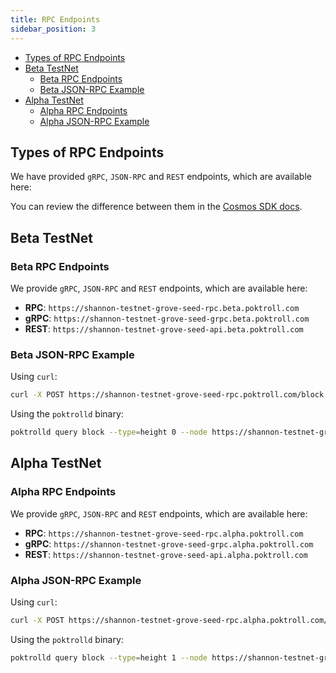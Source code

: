 ```yaml
---
title: RPC Endpoints
sidebar_position: 3
---
```


- [Types of RPC Endpoints](#types-of-rpc-endpoints)
- [Beta TestNet](#beta-testnet)
  - [Beta RPC Endpoints](#beta-rpc-endpoints)
  - [Beta JSON-RPC Example](#beta-json-rpc-example)
- [Alpha TestNet](#alpha-testnet)
  - [Alpha RPC Endpoints](#alpha-rpc-endpoints)
  - [Alpha JSON-RPC Example](#alpha-json-rpc-example)

## Types of RPC Endpoints

We have provided `gRPC`, `JSON-RPC` and `REST` endpoints, which are available here:

You can review the difference between them in the [Cosmos SDK docs](https://docs.cosmos.network/main/learn/advanced/grpc_rest#comparison-table).

## Beta TestNet

### Beta RPC Endpoints

We provide `gRPC`, `JSON-RPC` and `REST` endpoints, which are available here:

- **RPC**: `https://shannon-testnet-grove-seed-rpc.beta.poktroll.com`
- **gRPC**: `https://shannon-testnet-grove-seed-grpc.beta.poktroll.com`
- **REST**: `https://shannon-testnet-grove-seed-api.beta.poktroll.com`

### Beta JSON-RPC Example

Using `curl`:

```bash
curl -X POST https://shannon-testnet-grove-seed-rpc.poktroll.com/block
```

Using the `poktrolld` binary:

```bash
poktrolld query block --type=height 0 --node https://shannon-testnet-grove-seed-rpc.poktroll.com
```

## Alpha TestNet

### Alpha RPC Endpoints

We provide `gRPC`, `JSON-RPC` and `REST` endpoints, which are available here:

- **RPC**: `https://shannon-testnet-grove-seed-rpc.alpha.poktroll.com`
- **gRPC**: `https://shannon-testnet-grove-seed-grpc.alpha.poktroll.com`
- **REST**: `https://shannon-testnet-grove-seed-api.alpha.poktroll.com`

### Alpha JSON-RPC Example

Using `curl`:

```bash
curl -X POST https://shannon-testnet-grove-seed-rpc.alpha.poktroll.com/block
```

Using the `poktrolld` binary:

```bash
poktrolld query block --type=height 1 --node https://shannon-testnet-grove-seed-rpc.alpha.poktroll.com
```
